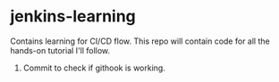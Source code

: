 # jenkins-learning
Contains learning for CI/CD flow. This repo will contain code for all the hands-on tutorial I'll follow.

1. Commit to check if githook is working.
